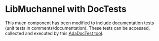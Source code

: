 # LibMuchannel with DocTests

This muen component has been modified to include documentation tests (unit tests in comments/documentation).
These tests can be accessed, collected and executed by this [AdaDocTest tool](https://github.com/t0mbrn/adadoctest/).